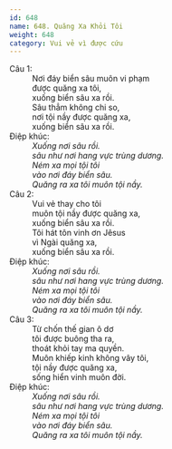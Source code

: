 ```yaml
---
id: 648
name: 648. Quăng Xa Khỏi Tôi
weight: 648
category: Vui vẻ vì được cứu
---
```

<dl><dt>Câu 1:</dt><dd data-verse="1">Nơi đáy biển sâu muôn vi phạm <br/>được quăng xa tôi, <br/>xuống biển sâu xa rồi. <br/>Sâu thẳm không chi so, <br/>nơi tội nầy được quăng xa, <br/>xuống biển sâu xa rồi. </dd><dt>Điệp khúc:</dt><dd data-chorus="1"><em>Xuống nơi sâu rồi. <br/>sâu như nơi hang vực trùng dương. <br/>Ném xa mọi tội tôi <br/>vào nơi đáy biển sâu. <br/>Quăng ra xa tôi muôn tội nầy. </em></dd><dt>Câu 2:</dt><dd data-verse="2">Vui vẻ thay cho tôi <br/>muôn tội nầy được quăng xa, <br/>xuống biển sâu xa rồi. <br/>Tôi hát tôn vinh ơn Jêsus <br/>vì Ngài quăng xa, <br/>xuống biển sâu xa rồi. </dd><dt>Điệp khúc:</dt><dd data-chorus="1"><em>Xuống nơi sâu rồi. <br/>sâu như nơi hang vực trùng dương. <br/>Ném xa mọi tội tôi <br/>vào nơi đáy biển sâu. <br/>Quăng ra xa tôi muôn tội nầy. </em></dd><dt>Câu 3:</dt><dd data-verse="3">Từ chốn thế gian ô dơ <br/>tôi được buông tha ra, <br/>thoát khỏi tay ma quyền. <br/>Muôn khiếp kinh không vây tôi, <br/>tội nầy được quăng xa, <br/>sống hiển vinh muôn đời. </dd><dt>Điệp khúc:</dt><dd data-chorus="1"><em>Xuống nơi sâu rồi. <br/>sâu như nơi hang vực trùng dương. <br/>Ném xa mọi tội tôi <br/>vào nơi đáy biển sâu. <br/>Quăng ra xa tôi muôn tội nầy. </em></dd></dl>
